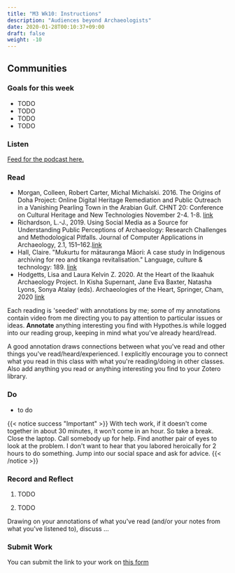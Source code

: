 ```yaml
---
title: "M3 Wk10: Instructions"
description: "Audiences beyond Archaeologists"
date: 2020-01-28T00:10:37+09:00
draft: false
weight: -10
---
```

## Communities

### Goals for this week

- TODO
- TODO
- TODO
- TODO


### Listen

[Feed for the podcast here.]()


### Read

+ Morgan, Colleen, Robert Carter, Michal Michalski. 2016. The Origins of Doha Project: Online Digital Heritage Remediation and Public Outreach in a Vanishing Pearling Town in the Arabian Gulf. CHNT 20: Conference on Cultural Heritage and New Technologies November 2-4. 1-8. [link](http://eprints.whiterose.ac.uk/109405/1/eBook_CHNT20_Morgan_etal_2015.pdf)
+ Richardson, L.-J., 2019. Using Social Media as a Source for Understanding Public Perceptions of Archaeology: Research Challenges and Methodological Pitfalls. Journal of Computer Applications in Archaeology, 2.1, 151–162.[link](http://doi.org/10.5334/jcaa.39)
+ Hall, Claire. "Mukurtu for mātauranga Māori: A case study in Indigenous archiving for reo and tikanga revitalisation." Language, culture & technology: 189. [link](https://www.waikato.ac.nz/__data/assets/pdf_file/0007/394945/chapter25.pdf)
+ Hodgetts, Lisa and Laura Kelvin Z. 2020. At the Heart of the Ikaahuk Archaeology Project. In Kisha Supernant, Jane Eva Baxter, Natasha Lyons, Sonya Atalay (eds). Archaeologies of the Heart, Springer, Cham, 2020 [link](https://d1wqtxts1xzle7.cloudfront.net/62331014/Arch_of_the_Heart_2020_full_volume20200310-90042-hp4vm0.pdf?1583877426=&response-content-disposition=inline%3B+filename%3DArchaeologies_of_the_Heart.pdf&Expires=1594406138&Signature=F2bEAlsWUvWfv64GK42TOlwRpgNdVhCrIhpToIS6qTyuJmogjaOMml1~6XLWT2RCLwqtUN7iC6oYiXCJyDiswm7yPiExkaQ0mpz70DzeftlQ4MV-ckuSVFx6rLrvd9jpUea0mls9N6BKv-Ii1O8lqWWxf-hw~L0SxOlD1DPR9Vct5uVXEc6HJLtnl5snhV900mVHSjNEVgpVuuEc0MHu-OCNrWtBgKHh9ZpmZreESGBHM-YrXfNZlc2uF3BlFTpK-PALMcU3zIwJLXlyxk0U48NkVU8tQHG4I5ExSiQwFzJIfIyqgErT2Sk58NLVPGY1brHwBpyYMU5WQfLpBQR1Cw__&Key-Pair-Id=APKAJLOHF5GGSLRBV4ZA#page=97)

Each reading is 'seeded' with annotations by me; some of my annotations contain video from me directing you to pay attention to particular issues or ideas. **Annotate** anything interesting you find with Hypothes.is while logged into our reading group, keeping in mind what you've already heard/read.

A good annotation draws connections between what you've read and other things you've read/heard/experienced. I explicitly encourage you to connect what you read in this class with what you're reading/doing in other classes. Also add anything you read or anything interesting you find to your Zotero library.


### Do

- to do


{{< notice success "Important" >}} With tech work, if it doesn't come together in about 30 minutes, it won't come in an hour. So take a break. Close the laptop. Call somebody up for help. Find another pair of eyes to look at the problem. I don't want to hear that you labored heroically for 2 hours to do something. Jump into our social space and ask for advice.
{{< /notice >}}

### Record and Reflect

1. TODO

2. TODO

Drawing on your annotations of what you've read (and/or your notes from what you've listened to), discuss ...

### Submit Work

You can submit the link to your work on [this form](#)
